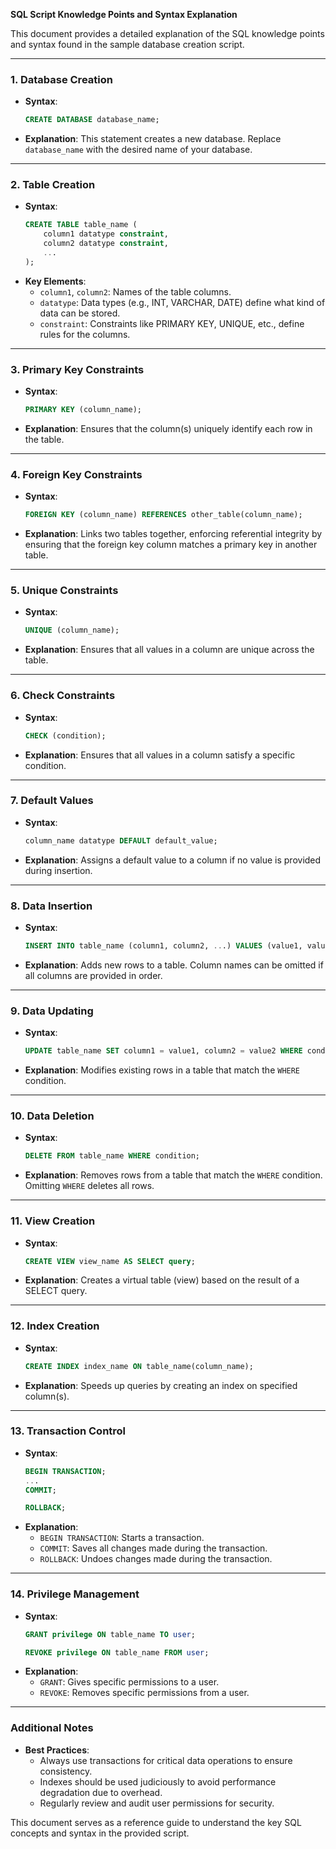 **SQL Script Knowledge Points and Syntax Explanation**

This document provides a detailed explanation of the SQL knowledge points and syntax found in the sample database creation script.

---

### 1. Database Creation
- **Syntax**:
  ```sql
  CREATE DATABASE database_name;
  ```
- **Explanation**:
  This statement creates a new database. Replace `database_name` with the desired name of your database.

---

### 2. Table Creation
- **Syntax**:
  ```sql
  CREATE TABLE table_name (
      column1 datatype constraint,
      column2 datatype constraint,
      ...
  );
  ```
- **Key Elements**:
  - `column1`, `column2`: Names of the table columns.
  - `datatype`: Data types (e.g., INT, VARCHAR, DATE) define what kind of data can be stored.
  - `constraint`: Constraints like PRIMARY KEY, UNIQUE, etc., define rules for the columns.

---

### 3. Primary Key Constraints
- **Syntax**:
  ```sql
  PRIMARY KEY (column_name);
  ```
- **Explanation**:
  Ensures that the column(s) uniquely identify each row in the table.

---

### 4. Foreign Key Constraints
- **Syntax**:
  ```sql
  FOREIGN KEY (column_name) REFERENCES other_table(column_name);
  ```
- **Explanation**:
  Links two tables together, enforcing referential integrity by ensuring that the foreign key column matches a primary key in another table.

---

### 5. Unique Constraints
- **Syntax**:
  ```sql
  UNIQUE (column_name);
  ```
- **Explanation**:
  Ensures that all values in a column are unique across the table.

---

### 6. Check Constraints
- **Syntax**:
  ```sql
  CHECK (condition);
  ```
- **Explanation**:
  Ensures that all values in a column satisfy a specific condition.

---

### 7. Default Values
- **Syntax**:
  ```sql
  column_name datatype DEFAULT default_value;
  ```
- **Explanation**:
  Assigns a default value to a column if no value is provided during insertion.

---

### 8. Data Insertion
- **Syntax**:
  ```sql
  INSERT INTO table_name (column1, column2, ...) VALUES (value1, value2, ...);
  ```
- **Explanation**:
  Adds new rows to a table. Column names can be omitted if all columns are provided in order.

---

### 9. Data Updating
- **Syntax**:
  ```sql
  UPDATE table_name SET column1 = value1, column2 = value2 WHERE condition;
  ```
- **Explanation**:
  Modifies existing rows in a table that match the `WHERE` condition.

---

### 10. Data Deletion
- **Syntax**:
  ```sql
  DELETE FROM table_name WHERE condition;
  ```
- **Explanation**:
  Removes rows from a table that match the `WHERE` condition. Omitting `WHERE` deletes all rows.

---

### 11. View Creation
- **Syntax**:
  ```sql
  CREATE VIEW view_name AS SELECT query;
  ```
- **Explanation**:
  Creates a virtual table (view) based on the result of a SELECT query.

---

### 12. Index Creation
- **Syntax**:
  ```sql
  CREATE INDEX index_name ON table_name(column_name);
  ```
- **Explanation**:
  Speeds up queries by creating an index on specified column(s).

---

### 13. Transaction Control
- **Syntax**:
  ```sql
  BEGIN TRANSACTION;
  ...
  COMMIT;
  ```
  ```sql
  ROLLBACK;
  ```
- **Explanation**:
  - `BEGIN TRANSACTION`: Starts a transaction.
  - `COMMIT`: Saves all changes made during the transaction.
  - `ROLLBACK`: Undoes changes made during the transaction.

---

### 14. Privilege Management
- **Syntax**:
  ```sql
  GRANT privilege ON table_name TO user;
  ```
  ```sql
  REVOKE privilege ON table_name FROM user;
  ```
- **Explanation**:
  - `GRANT`: Gives specific permissions to a user.
  - `REVOKE`: Removes specific permissions from a user.

---

### Additional Notes
- **Best Practices**:
  - Always use transactions for critical data operations to ensure consistency.
  - Indexes should be used judiciously to avoid performance degradation due to overhead.
  - Regularly review and audit user permissions for security.

This document serves as a reference guide to understand the key SQL concepts and syntax in the provided script.

